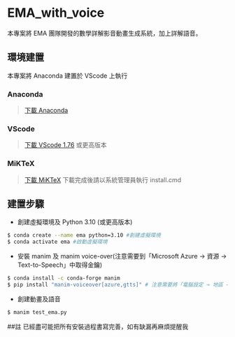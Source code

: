 # EMA_with_voice
本專案將 EMA 團隊開發的數學詳解影音動畫生成系統，加上詳解語音。

## 環境建置
本專案將 Anaconda 建置於 VScode 上執行

### Anaconda
> [下載 Anaconda](https://www.anaconda.com/products/distribution)
### VScode
> [下載 VScode 1.76](https://code.visualstudio.com/Download) 或更高版本
### MiKTeX
> [下載 MiKTeX](https://cantor.math.ntnu.edu.tw/workshop/animated_math/files/Latex-x64.zip)
> 下載完成後請以系統管理員執行 install.cmd

## 建置步驟
* 創建虛擬環境及 Python 3.10 (或更高版本)
```sh
$ conda create --name ema python=3.10 #創建虛擬環境
$ conda activate ema #啟動虛擬環境
```
* 安裝 manim 及 manim voice-over(注意需要到「Microsoft Azure → 資源 → Text-to-Speech」中取得金鑰)
```sh
$ conda install -c conda-forge manim
$ pip install "manim-voiceover[azure,gtts]" # 注意需要將「電腦設定 → 地區 → UTF-8 全球設定」打勾
```
* 創建動畫及語音
```sh
$ manim test_ema.py
```

##註
已經盡可能把所有安裝過程書寫完善，如有缺漏再麻煩提醒我
